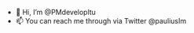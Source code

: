 - 👋 Hi, I’m @PMdevelopltu
- 📫 You can reach me through via Twitter @pauliusIm

<!---
PMdevelopltu/PMdevelopltu is a ✨ special ✨ repository because its `README.md` (this file) appears on your GitHub profile.
You can click the Preview link to take a look at your changes.
--->
